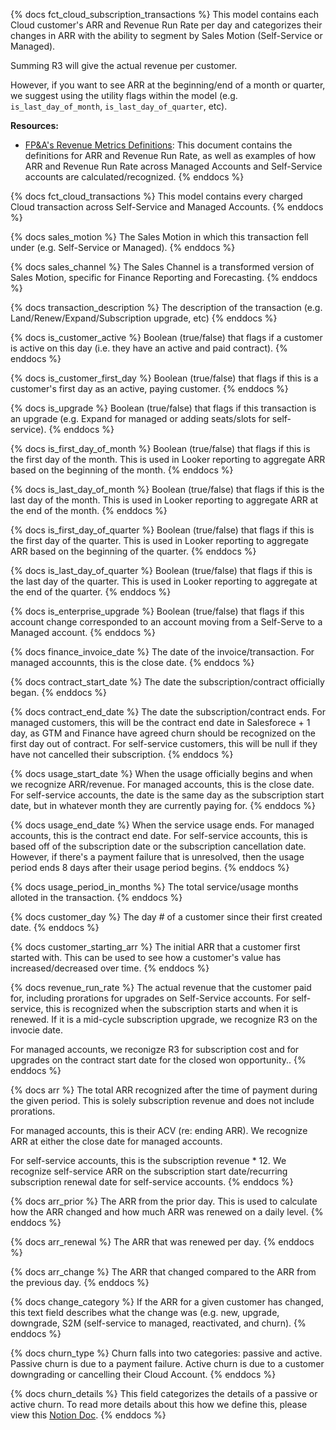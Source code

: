 <!---------- MODEL DOCS ---------->

{% docs fct_cloud_subscription_transactions %}
This model contains each Cloud customer's ARR and Revenue Run Rate per day and categorizes their changes in ARR with the ability to segment by Sales Motion (Self-Service or Managed).

Summing R3 will give the actual revenue per customer.

However, if you want to see ARR at the beginning/end of a month or quarter, we suggest using the utility flags within the model (e.g. `is_last_day_of_month`, `is_last_day_of_quarter`, etc).

**Resources:**
* [FP&A's Revenue Metrics Definitions](https://www.notion.so/dbtlabs/dbt-Labs-Key-Metrics-Definitions-eb9a65e358fd455b955b8382e0148df6#ea4695f8b4ac4c90b38e434ea6bc14ee): This document contains the definitions for ARR and Revenue Run Rate, as well as examples of how ARR and Revenue Run Rate across Managed Accounts and Self-Service accounts are calculated/recognized.
{% enddocs %}

{% docs fct_cloud_transactions %}
This model contains every charged Cloud transaction across Self-Service and Managed Accounts.
{% enddocs %}


<!---------- INFO ---------->

{% docs sales_motion %}
The Sales Motion in which this transaction fell under (e.g. Self-Service or Managed).
{% enddocs %}

{% docs sales_channel %}
The Sales Channel is a transformed version of Sales Motion, specific for Finance Reporting and Forecasting.
{% enddocs %}

{% docs transaction_description %}
The description of the transaction (e.g. Land/Renew/Expand/Subscription upgrade, etc)
{% enddocs %}

<!---------- BOOLEANS ---------->
{% docs is_customer_active %}
Boolean (true/false) that flags if a customer is active on this day (i.e. they have an active and paid contract).
{% enddocs %}

{% docs is_customer_first_day %}
Boolean (true/false) that flags if this is a customer's first day as an active, paying customer.
{% enddocs %}

{% docs is_upgrade %}
Boolean (true/false) that flags if this transaction is an upgrade (e.g. Expand for managed or adding seats/slots for self-service).
{% enddocs %}

<!---------- BOOLEANS (DATE UTILS) ---------->

{% docs is_first_day_of_month %}
Boolean (true/false) that flags if this is the first day of the month. This is used in Looker reporting to aggregate ARR based on the beginning of the month.
{% enddocs %}

{% docs is_last_day_of_month %}
Boolean (true/false) that flags if this is the last day of the month. This is used in Looker reporting to aggregate ARR at the end of the month.
{% enddocs %}

{% docs is_first_day_of_quarter %}
Boolean (true/false) that flags if this is the first day of the quarter. This is used in Looker reporting to aggregate ARR based on the beginning of the quarter.
{% enddocs %}

{% docs is_last_day_of_quarter %}
Boolean (true/false) that flags if this is the last day of the quarter. This is used in Looker reporting to aggregate at the end of the quarter.
{% enddocs %}

{% docs is_enterprise_upgrade %}
Boolean (true/false) that flags if this account change corresponded to an account moving from a Self-Serve to a Managed account.
{% enddocs %}

<!---------- DATES ---------->
{% docs finance_invoice_date %}
The date of the invoice/transaction. For managed accounnts, this is the close date.
{% enddocs %}

{% docs contract_start_date %}
The date the subscription/contract officially began.
{% enddocs %}

{% docs contract_end_date %}
The date the subscription/contract ends. For managed customers, this will be the contract end date in Salesforece + 1 day, as GTM and Finance have agreed churn should be recognized on the first day out of contract. For self-service customers, this will be null if they have not cancelled their subscription.
{% enddocs %}

{% docs usage_start_date %}
When the usage officially begins and when we recognize ARR/revenue. For managed accounts, this is the close date. For self-service accounts, the date is the same day as the subscription start date, but in whatever month they are currently paying for.
{% enddocs %}

{% docs usage_end_date %}
When the service usage ends. For managed accounts, this is the contract end date. For self-service accounts, this is based off of the subscription date or the subscription cancellation date. However, if there's a payment failure that is unresolved, then the usage period ends 8 days after their usage period begins.
{% enddocs %}

{% docs usage_period_in_months %}
The total service/usage months alloted in the transaction.
{% enddocs %}

{% docs customer_day %}
The day # of a customer since their first created date.
{% enddocs %}


<!---------- REVENUE ---------->

{% docs customer_starting_arr %}
The initial ARR that a customer first started with. This can be used to see how a customer's value has increased/decreased over time.
{% enddocs %}

{% docs revenue_run_rate %}
The actual revenue that the customer paid for, including prorations for upgrades on Self-Service accounts. For self-service, this is recognized when the subscription starts and when it is renewed. If it is a mid-cycle subscription upgrade, we recognize R3 on the invocie date.

For managed accounts, we reconigze R3 for subscription cost and for upgrades on the contract start date for the closed won opportunity..
{% enddocs %}

{% docs arr %}
The total ARR recognized after the time of payment during the given period. This is solely subscription revenue and does not include prorations.

For managed accounts, this is their ACV (re: ending ARR). We recognize ARR at either the close date for managed accounts.

For self-service accounts, this is the subscription revenue * 12.  We recognize self-service ARR on the subscription start date/recurring subscription renewal date for self-service accounts.
{% enddocs %}

{% docs arr_prior %}
The ARR from the prior day. This is used to calculate how the ARR changed and how much ARR was renewed on a daily level.
{% enddocs %}

{% docs arr_renewal %}
The ARR that was renewed per day.
{% enddocs %}

{% docs arr_change %}
The ARR that changed compared to the ARR from the previous day.
{% enddocs %}

{% docs change_category %}
If the ARR for a given customer has changed, this text field describes what the change was (e.g. new, upgrade, downgrade, S2M (self-service to managed, reactivated, and churn).
{% enddocs %}

<!---------- CHURN ---------->
{% docs churn_type %}
Churn falls into two categories: passive and active. Passive churn is due to a payment failure. Active churn is due to a customer downgrading or cancelling their Cloud Account.
{% enddocs %}

{% docs churn_details %}
This field categorizes the details of a passive or active churn. To read more details about this how we define this, please view this [Notion Doc](https://www.notion.so/dbtlabs/Data-x-CS-FY2023-Q3-56ae95f414c349f5898465c707a055c2#521291bf634c44c3a0a2614defd5cdb6).
{% enddocs %}